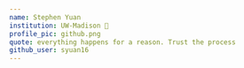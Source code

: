 ```yaml
---
name: Stephen Yuan
institution: UW-Madison 🚩 
profile_pic: github.png
quote: everything happens for a reason. Trust the process
github_user: syuan16
---
```

